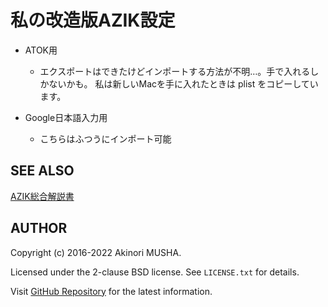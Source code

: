 # 私の改造版AZIK設定

- ATOK用
    - エクスポートはできたけどインポートする方法が不明…。手で入れるしかないかも。
      私は新しいMacを手に入れたときは plist をコピーしています。

- Google日本語入力用
    - こちらはふつうにインポート可能

## SEE ALSO

[AZIK総合解説書](http://hp.vector.co.jp/authors/VA002116/azik/azikinfo.htm)

## AUTHOR

Copyright (c) 2016-2022 Akinori MUSHA.

Licensed under the 2-clause BSD license.  See `LICENSE.txt` for
details.

Visit [GitHub Repository](https://github.com/knu/azik) for the latest
information.
